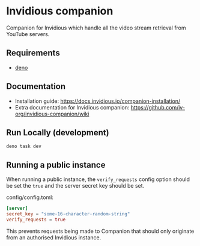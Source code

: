 # Invidious companion

Companion for Invidious which handle all the video stream retrieval from YouTube servers.

## Requirements

- [deno](https://docs.deno.com/runtime/)  

## Documentation
- Installation guide: https://docs.invidious.io/companion-installation/
- Extra documentation for Invidious companion: https://github.com/iv-org/invidious-companion/wiki

## Run Locally (development)

```
deno task dev
```

## Running a public instance
When running a public instance, the `verify_requests` config option should be set the `true` and the server secret key should be set.

config/config.toml:
```toml
[server]
secret_key = "some-16-character-random-string"
verify_requests = true
```

This prevents requests being made to Companion that should only originate from an authorised Invidious instance.
